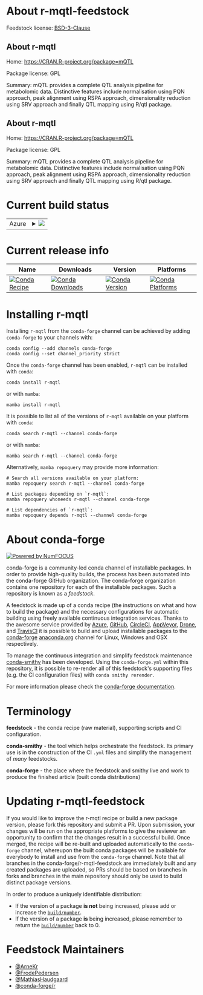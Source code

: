 About r-mqtl-feedstock
======================

Feedstock license: [BSD-3-Clause](https://github.com/conda-forge/r-mqtl-feedstock/blob/main/LICENSE.txt)


About r-mqtl
------------

Home: https://CRAN.R-project.org/package=mQTL

Package license: GPL

Summary: mQTL provides a complete QTL analysis pipeline for metabolomic data.  Distinctive features include normalisation using PQN approach, peak alignment   using RSPA approach, dimensionality reduction using SRV approach and finally  QTL mapping using R/qtl package.

About r-mqtl
------------

Home: https://CRAN.R-project.org/package=mQTL

Package license: GPL

Summary: mQTL provides a complete QTL analysis pipeline for metabolomic data.  Distinctive features include normalisation using PQN approach, peak alignment   using RSPA approach, dimensionality reduction using SRV approach and finally  QTL mapping using R/qtl package.

Current build status
====================


<table>
    
  <tr>
    <td>Azure</td>
    <td>
      <details>
        <summary>
          <a href="https://dev.azure.com/conda-forge/feedstock-builds/_build/latest?definitionId=4253&branchName=main">
            <img src="https://dev.azure.com/conda-forge/feedstock-builds/_apis/build/status/r-mqtl-feedstock?branchName=main">
          </a>
        </summary>
        <table>
          <thead><tr><th>Variant</th><th>Status</th></tr></thead>
          <tbody><tr>
              <td>linux_64_r_base4.3</td>
              <td>
                <a href="https://dev.azure.com/conda-forge/feedstock-builds/_build/latest?definitionId=4253&branchName=main">
                  <img src="https://dev.azure.com/conda-forge/feedstock-builds/_apis/build/status/r-mqtl-feedstock?branchName=main&jobName=linux&configuration=linux%20linux_64_r_base4.3" alt="variant">
                </a>
              </td>
            </tr><tr>
              <td>linux_64_r_base4.4</td>
              <td>
                <a href="https://dev.azure.com/conda-forge/feedstock-builds/_build/latest?definitionId=4253&branchName=main">
                  <img src="https://dev.azure.com/conda-forge/feedstock-builds/_apis/build/status/r-mqtl-feedstock?branchName=main&jobName=linux&configuration=linux%20linux_64_r_base4.4" alt="variant">
                </a>
              </td>
            </tr><tr>
              <td>osx_64_r_base4.3</td>
              <td>
                <a href="https://dev.azure.com/conda-forge/feedstock-builds/_build/latest?definitionId=4253&branchName=main">
                  <img src="https://dev.azure.com/conda-forge/feedstock-builds/_apis/build/status/r-mqtl-feedstock?branchName=main&jobName=osx&configuration=osx%20osx_64_r_base4.3" alt="variant">
                </a>
              </td>
            </tr><tr>
              <td>osx_64_r_base4.4</td>
              <td>
                <a href="https://dev.azure.com/conda-forge/feedstock-builds/_build/latest?definitionId=4253&branchName=main">
                  <img src="https://dev.azure.com/conda-forge/feedstock-builds/_apis/build/status/r-mqtl-feedstock?branchName=main&jobName=osx&configuration=osx%20osx_64_r_base4.4" alt="variant">
                </a>
              </td>
            </tr><tr>
              <td>win_64_r_base4.3</td>
              <td>
                <a href="https://dev.azure.com/conda-forge/feedstock-builds/_build/latest?definitionId=4253&branchName=main">
                  <img src="https://dev.azure.com/conda-forge/feedstock-builds/_apis/build/status/r-mqtl-feedstock?branchName=main&jobName=win&configuration=win%20win_64_r_base4.3" alt="variant">
                </a>
              </td>
            </tr><tr>
              <td>win_64_r_base4.4</td>
              <td>
                <a href="https://dev.azure.com/conda-forge/feedstock-builds/_build/latest?definitionId=4253&branchName=main">
                  <img src="https://dev.azure.com/conda-forge/feedstock-builds/_apis/build/status/r-mqtl-feedstock?branchName=main&jobName=win&configuration=win%20win_64_r_base4.4" alt="variant">
                </a>
              </td>
            </tr>
          </tbody>
        </table>
      </details>
    </td>
  </tr>
</table>

Current release info
====================

| Name | Downloads | Version | Platforms |
| --- | --- | --- | --- |
| [![Conda Recipe](https://img.shields.io/badge/recipe-r--mqtl-green.svg)](https://anaconda.org/conda-forge/r-mqtl) | [![Conda Downloads](https://img.shields.io/conda/dn/conda-forge/r-mqtl.svg)](https://anaconda.org/conda-forge/r-mqtl) | [![Conda Version](https://img.shields.io/conda/vn/conda-forge/r-mqtl.svg)](https://anaconda.org/conda-forge/r-mqtl) | [![Conda Platforms](https://img.shields.io/conda/pn/conda-forge/r-mqtl.svg)](https://anaconda.org/conda-forge/r-mqtl) |

Installing r-mqtl
=================

Installing `r-mqtl` from the `conda-forge` channel can be achieved by adding `conda-forge` to your channels with:

```
conda config --add channels conda-forge
conda config --set channel_priority strict
```

Once the `conda-forge` channel has been enabled, `r-mqtl` can be installed with `conda`:

```
conda install r-mqtl
```

or with `mamba`:

```
mamba install r-mqtl
```

It is possible to list all of the versions of `r-mqtl` available on your platform with `conda`:

```
conda search r-mqtl --channel conda-forge
```

or with `mamba`:

```
mamba search r-mqtl --channel conda-forge
```

Alternatively, `mamba repoquery` may provide more information:

```
# Search all versions available on your platform:
mamba repoquery search r-mqtl --channel conda-forge

# List packages depending on `r-mqtl`:
mamba repoquery whoneeds r-mqtl --channel conda-forge

# List dependencies of `r-mqtl`:
mamba repoquery depends r-mqtl --channel conda-forge
```


About conda-forge
=================

[![Powered by
NumFOCUS](https://img.shields.io/badge/powered%20by-NumFOCUS-orange.svg?style=flat&colorA=E1523D&colorB=007D8A)](https://numfocus.org)

conda-forge is a community-led conda channel of installable packages.
In order to provide high-quality builds, the process has been automated into the
conda-forge GitHub organization. The conda-forge organization contains one repository
for each of the installable packages. Such a repository is known as a *feedstock*.

A feedstock is made up of a conda recipe (the instructions on what and how to build
the package) and the necessary configurations for automatic building using freely
available continuous integration services. Thanks to the awesome service provided by
[Azure](https://azure.microsoft.com/en-us/services/devops/), [GitHub](https://github.com/),
[CircleCI](https://circleci.com/), [AppVeyor](https://www.appveyor.com/),
[Drone](https://cloud.drone.io/welcome), and [TravisCI](https://travis-ci.com/)
it is possible to build and upload installable packages to the
[conda-forge](https://anaconda.org/conda-forge) [anaconda.org](https://anaconda.org/)
channel for Linux, Windows and OSX respectively.

To manage the continuous integration and simplify feedstock maintenance
[conda-smithy](https://github.com/conda-forge/conda-smithy) has been developed.
Using the ``conda-forge.yml`` within this repository, it is possible to re-render all of
this feedstock's supporting files (e.g. the CI configuration files) with ``conda smithy rerender``.

For more information please check the [conda-forge documentation](https://conda-forge.org/docs/).

Terminology
===========

**feedstock** - the conda recipe (raw material), supporting scripts and CI configuration.

**conda-smithy** - the tool which helps orchestrate the feedstock.
                   Its primary use is in the construction of the CI ``.yml`` files
                   and simplify the management of *many* feedstocks.

**conda-forge** - the place where the feedstock and smithy live and work to
                  produce the finished article (built conda distributions)


Updating r-mqtl-feedstock
=========================

If you would like to improve the r-mqtl recipe or build a new
package version, please fork this repository and submit a PR. Upon submission,
your changes will be run on the appropriate platforms to give the reviewer an
opportunity to confirm that the changes result in a successful build. Once
merged, the recipe will be re-built and uploaded automatically to the
`conda-forge` channel, whereupon the built conda packages will be available for
everybody to install and use from the `conda-forge` channel.
Note that all branches in the conda-forge/r-mqtl-feedstock are
immediately built and any created packages are uploaded, so PRs should be based
on branches in forks and branches in the main repository should only be used to
build distinct package versions.

In order to produce a uniquely identifiable distribution:
 * If the version of a package **is not** being increased, please add or increase
   the [``build/number``](https://docs.conda.io/projects/conda-build/en/latest/resources/define-metadata.html#build-number-and-string).
 * If the version of a package **is** being increased, please remember to return
   the [``build/number``](https://docs.conda.io/projects/conda-build/en/latest/resources/define-metadata.html#build-number-and-string)
   back to 0.

Feedstock Maintainers
=====================

* [@ArneKr](https://github.com/ArneKr/)
* [@FrodePedersen](https://github.com/FrodePedersen/)
* [@MathiasHaudgaard](https://github.com/MathiasHaudgaard/)
* [@conda-forge/r](https://github.com/orgs/conda-forge/teams/r/)


